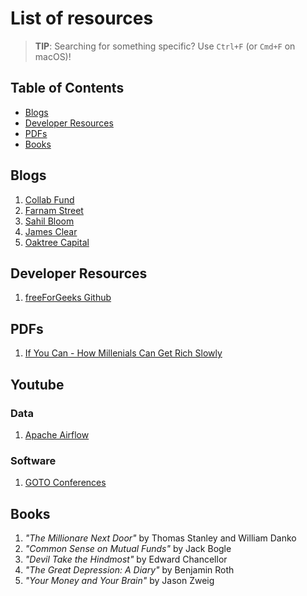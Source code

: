 # List of resources
> **TIP**: Searching for something specific? Use `Ctrl+F` (or `Cmd+F` on macOS)!
> 
## Table of Contents
* [Blogs](#blogs)
* [Developer Resources](#developer-resources)
* [PDFs](#pdfs)
* [Books](#books)

## Blogs
1. [Collab Fund](https://collabfund.com/blog/)
2. [Farnam Street](https://fs.blog/blog/)
3. [Sahil Bloom](https://www.sahilbloom.com/newsletter)
4. [James Clear](https://jamesclear.com/articles)
5. [Oaktree Capital](https://www.oaktreecapital.com/insights)

## Developer Resources
1. [freeForGeeks Github](https://github.com/JuanPabloDiaz/freeForGeeks)

## PDFs
1. [If You Can - How Millenials Can Get Rich Slowly](https://www.etf.com/docs/IfYouCan.pdf)

## Youtube
### Data
1. [Apache Airflow](https://www.youtube.com/@ApacheAirflow)

### Software 
1. [GOTO Conferences](https://www.youtube.com/@GOTO-)

## Books
1. *"The Millionare Next Door"* by Thomas Stanley and William Danko
2. *"Common Sense on Mutual Funds"* by Jack Bogle
3. *"Devil Take the Hindmost"* by Edward Chancellor
4. *"The Great Depression: A Diary"* by Benjamin Roth
5. *"Your Money and Your Brain"* by Jason Zweig
